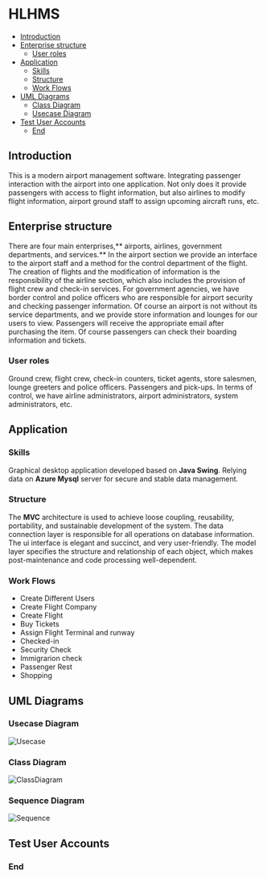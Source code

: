 # HLHMS

- [Introduction](#introduction)
- [Enterprise structure](#enterprise-structure)
  * [User roles](#user-roles)
- [Application](#application)
  * [Skills](#skills)
  * [Structure](#structure)
  * [Work Flows](#work-flows)
- [UML Diagrams](#uml-diagrams)
  * [Class Diagram](#class-diagram)
  * [Usecase Diagram](#usecase-diagram)
- [Test User Accounts](#test-user-accounts)
  * [End](#end)

## Introduction
This is a modern airport management software. Integrating passenger interaction with the airport into one application. Not only does it provide passengers with access to flight information, but also airlines to modify flight information, airport ground staff to assign upcoming aircraft runs, etc.
## Enterprise structure
There are four main enterprises,** airports, airlines, government departments, and services.** 
In the airport section we provide an interface to the airport staff and a method for the control department of the flight. The creation of flights and the modification of information is the responsibility of the airline section, which also includes the provision of flight crew and check-in services. For government agencies, we have border control and police officers who are responsible for airport security and checking passenger information. Of course an airport is not without its service departments, and we provide store information and lounges for our users to view. Passengers will receive the appropriate email after purchasing the item. Of course passengers can check their boarding information and tickets.
### User roles
Ground crew, flight crew, check-in counters, ticket agents, store salesmen, lounge greeters and police officers. Passengers and pick-ups. In terms of control, we have airline administrators, airport administrators, system administrators, etc.

## Application

### Skills
Graphical desktop application developed based on **Java Swing**. Relying data on **Azure Mysql** server for secure and stable data management.

### Structure
The **MVC** architecture is used to achieve loose coupling, reusability, portability, and sustainable development of the system. The data connection layer is responsible for all operations on database information. The ui interface is elegant and succinct, and very user-friendly. The model layer specifies the structure and relationship of each object, which makes post-maintenance and code processing well-dependent.

### Work Flows
- Create Different Users
- Create Flight Company
- Create Flight
- Buy Tickets
- Assign Flight Terminal and runway
- Checked-in
- Security Check
- Immigrarion check
- Passenger Rest
- Shopping

## UML Diagrams

### Usecase Diagram
![Usecase](https://user-images.githubusercontent.com/23330402/206941059-954649ff-e3bb-4156-bbb6-d6dd735a2739.jpg)

### Class Diagram
![ClassDiagram](https://user-images.githubusercontent.com/23330402/206945825-73f98007-d8d1-4df1-a1a6-7900faf4d9c6.jpg)

### Sequence Diagram
![Sequence](https://user-images.githubusercontent.com/23330402/206941071-d2c8189c-1304-4710-87ad-61510612552c.jpg)


## Test User Accounts



### End
